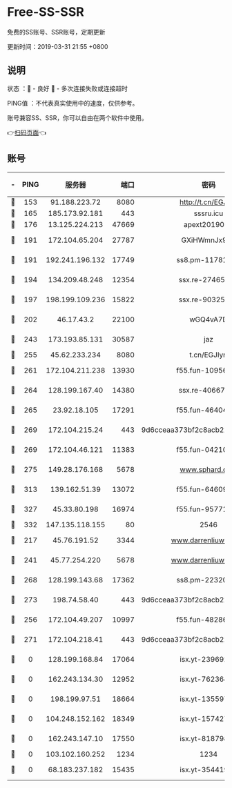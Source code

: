 # Free-SS-SSR

免费的SS账号、SSR账号，定期更新

更新时间：2019-03-31 21:55 +0800

## 说明

状态     ：🙂 - 良好 🙁 - 多次连接失败或连接超时

PING值   ：不代表真实使用中的速度，仅供参考。

账号兼容SS、SSR，你可以自由在两个软件中使用。

👉[扫码页面](https://liesauer.github.io/Free-SS-SSR/)👈

## 账号

|-|PING|服务器|端口|密码|加密方式|区域|
|:----:|:----:|:-----:|-----:|:----:|:----:|:----:|
|🙂|153|91.188.223.72|8080|http://t.cn/EGJIyrl|rc4-md5|RU|
|🙂|165|185.173.92.181|443|sssru.icu|rc4-md5|RU|
|🙂|176|13.125.224.213|47669|apext2019001|chacha20|KR|
|🙂|191|172.104.65.204|27787|GXiHWmnJx94S|aes-256-cfb|JP|
|🙂|191|192.241.196.132|17749|ss8.pm-11781750|aes-256-cfb|US|
|🙂|194|134.209.48.248|12354|ssx.re-27465668|aes-256-cfb|US|
|🙂|197|198.199.109.236|15822|ssx.re-90325864|aes-256-cfb|US|
|🙂|202|46.17.43.2|22100|wGQ4vA7D|aes-256-gcm|RU|
|🙂|243|173.193.85.131|30587|jaz|aes-256-cfb|US|
|🙂|255|45.62.233.234|8080|t.cn/EGJIyrl|rc4-md5|CA|
|🙂|261|172.104.211.238|13930|f55.fun-10956587|aes-256-cfb|US|
|🙂|264|128.199.167.40|14380|ssx.re-40667368|aes-256-cfb|SG|
|🙂|265|23.92.18.105|17291|f55.fun-46404698|aes-256-cfb|US|
|🙂|269|172.104.215.24|443|9d6cceaa373bf2c8acb22e60b6a58be6|aes-256-cfb|US|
|🙂|269|172.104.46.121|11383|f55.fun-04210255|aes-256-cfb|SG|
|🙂|275|149.28.176.168|5678|www.sphard.com|aes-256-cfb|AU|
|🙂|313|139.162.51.39|13072|f55.fun-64609790|aes-256-cfb|SG|
|🙂|327|45.33.80.198|16974|f55.fun-95771159|aes-256-cfb|US|
|🙂|332|147.135.118.155|80|2546|chacha20|US|
|🙂|217|45.76.191.52|3344|www.darrenliuwei.com|aes-256-cfb|JP|
|🙂|241|45.77.254.220|5678|www.darrenliuwei.com|aes-256-cfb|SG|
|🙂|268|128.199.143.68|17362|ss8.pm-22320506|aes-256-cfb|SG|
|🙂|273|198.74.58.40|443|9d6cceaa373bf2c8acb22e60b6a58be6|aes-256-cfb|US|
|🙁|256|172.104.49.207|10997|f55.fun-48286538|aes-256-cfb|SG|
|🙁|271|172.104.218.41|443|9d6cceaa373bf2c8acb22e60b6a58be6|aes-256-cfb|US|
|🙁|0|128.199.168.84|17064|isx.yt-23969273|aes-256-cfb|SG|
|🙁|0|162.243.134.30|12952|isx.yt-76236422|aes-256-cfb|US|
|🙁|0|198.199.97.51|18664|isx.yt-13559717|aes-256-cfb|US|
|🙁|0|104.248.152.162|18349|isx.yt-15742711|aes-256-cfb|SG|
|🙁|0|162.243.147.10|17550|isx.yt-81879846|aes-256-cfb|US|
|🙁|0|103.102.160.252|1234|1234|rc4-md5|JP|
|🙁|0|68.183.237.182|15435|isx.yt-35441993|aes-256-cfb|SG|
